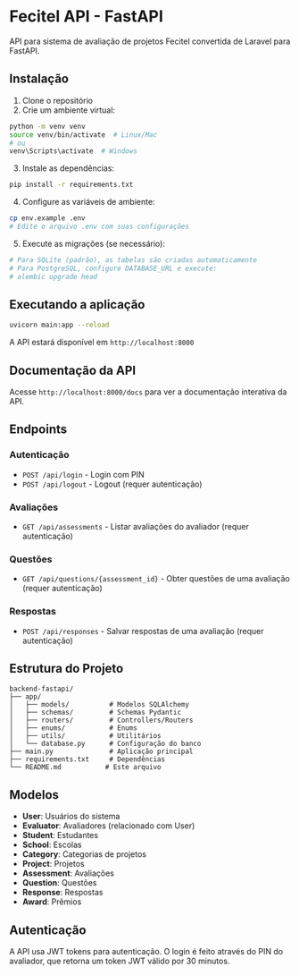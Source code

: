# Fecitel API - FastAPI

API para sistema de avaliação de projetos Fecitel convertida de Laravel para FastAPI.

## Instalação

1. Clone o repositório
2. Crie um ambiente virtual:
```bash
python -m venv venv
source venv/bin/activate  # Linux/Mac
# ou
venv\Scripts\activate  # Windows
```

3. Instale as dependências:
```bash
pip install -r requirements.txt
```

4. Configure as variáveis de ambiente:
```bash
cp env.example .env
# Edite o arquivo .env com suas configurações
```

5. Execute as migrações (se necessário):
```bash
# Para SQLite (padrão), as tabelas são criadas automaticamente
# Para PostgreSQL, configure DATABASE_URL e execute:
# alembic upgrade head
```

## Executando a aplicação

```bash
uvicorn main:app --reload
```

A API estará disponível em `http://localhost:8000`

## Documentação da API

Acesse `http://localhost:8000/docs` para ver a documentação interativa da API.

## Endpoints

### Autenticação
- `POST /api/login` - Login com PIN
- `POST /api/logout` - Logout (requer autenticação)

### Avaliações
- `GET /api/assessments` - Listar avaliações do avaliador (requer autenticação)

### Questões
- `GET /api/questions/{assessment_id}` - Obter questões de uma avaliação (requer autenticação)

### Respostas
- `POST /api/responses` - Salvar respostas de uma avaliação (requer autenticação)

## Estrutura do Projeto

```
backend-fastapi/
├── app/
│   ├── models/          # Modelos SQLAlchemy
│   ├── schemas/         # Schemas Pydantic
│   ├── routers/         # Controllers/Routers
│   ├── enums/           # Enums
│   ├── utils/           # Utilitários
│   └── database.py      # Configuração do banco
├── main.py              # Aplicação principal
├── requirements.txt     # Dependências
└── README.md           # Este arquivo
```

## Modelos

- **User**: Usuários do sistema
- **Evaluator**: Avaliadores (relacionado com User)
- **Student**: Estudantes
- **School**: Escolas
- **Category**: Categorias de projetos
- **Project**: Projetos
- **Assessment**: Avaliações
- **Question**: Questões
- **Response**: Respostas
- **Award**: Prêmios

## Autenticação

A API usa JWT tokens para autenticação. O login é feito através do PIN do avaliador, que retorna um token JWT válido por 30 minutos. 